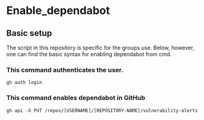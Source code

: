 # Enable_dependabot

## Basic setup

The script in this repository is specific for the groups use. Below, however, one can find the basic syntax for enabling dependabot from cmd. 



### This command authenticates the user.
`gh auth login`

### This command enables dependabot in GitHub
`gh api -X PUT /repos/[USERNAME]/[REPOSITORY-NAME]/vulnerability-alerts`
